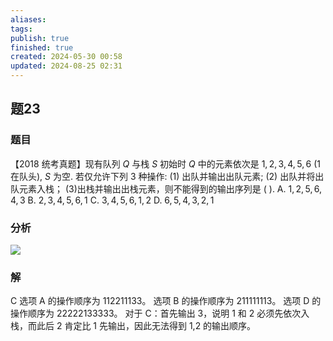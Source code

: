 ```yaml
---
aliases: 
tags: 
publish: true
finished: true
created: 2024-05-30 00:58
updated: 2024-08-25 02:31
---
```

## 题23
### 题目
【2018 统考真题】现有队列 $Q$ 与栈 $S$ 
初始时 $Q$ 中的元素依次是 $1,2,3,4,5,6$ (1 在队头), $S$ 为空. 若仅允许下列 3 种操作: 
(1) 出队并输出出队元素;
(2) 出队并将出队元素入栈；
(3)出栈并输出出栈元素，则不能得到的输出序列是 ( ).
A. $1,2,5,6,4,3$ 
B. $2,3,4,5,6,1$ 
C. $3,4,5,6,1,2$ 
D. $6,5,4,3,2,1$
### 分析
![](https://img.hwenyi.tech/202408252106417.webp)
### 解
C
选项 A 的操作顺序为 112211133。
选项 B 的操作顺序为 211111113。
选项 D 的操作顺序为 22222133333。
对于 C：首先输出 3，说明 1 和 2 必须先依次入栈，而此后 2 肯定比 1 先输出，因此无法得到 1,2 的输出顺序。
